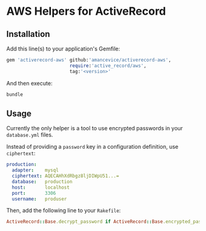 # AWS Helpers for ActiveRecord

## Installation

Add this line(s) to your application's Gemfile:

```ruby
gem 'activerecord-aws' github:'amancevice/activerecord-aws',
                       require:'active_record/aws',
                       tag:'<version>'
```

And then execute:

```bash
bundle
```

## Usage

Currently the only helper is a tool to use encrypted passwords in your `database.yml` files.

Instead of providing a `password` key in a configuration definition, use `ciphertext`:

```yaml
production:
  adapter:    mysql
  ciphertext: AQECAHhXdRbgz8ljDIWpU51...=
  database:   production
  host:       localhost
  port:       3306
  username:   produser
```

Then, add the following line to your `Rakefile`:

```ruby
ActiveRecord::Base.decrypt_password if ActiveRecord::Base.encrypted_password?
```
